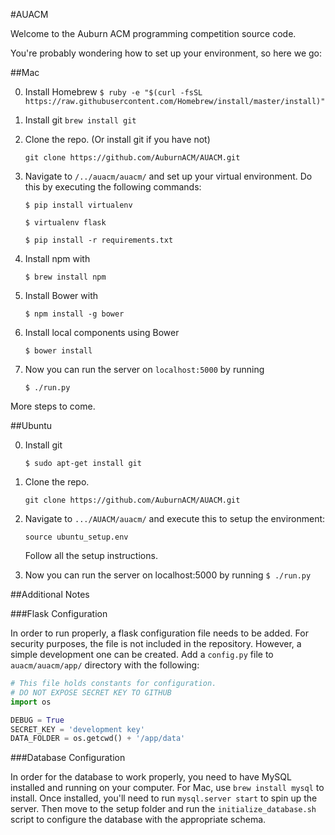 #AUACM

Welcome to the Auburn ACM programming competition source code.

You're probably wondering how to set up your environment, so here we go:

##Mac

0. Install Homebrew 
    ``$ ruby -e "$(curl -fsSL https://raw.githubusercontent.com/Homebrew/install/master/install)" ``

1. Install git
    ``brew install git ``

2. Clone the repo. (Or install git if you have not)

    ``git clone https://github.com/AuburnACM/AUACM.git ``

3. Navigate to ``/../auacm/auacm/`` and set up your virtual environment.
Do this by executing the following commands: 

    ``$ pip install virtualenv``
  
    ``$ virtualenv flask``
    
    ``$ pip install -r requirements.txt``

4. Install npm with

    ``$ brew install npm``
    
5. Install Bower with

    ``$ npm install -g bower``
    
6. Install local components using Bower

    ``$ bower install`` 

7. Now you can run the server on ``localhost:5000`` by running

    ``$ ./run.py``
    
More steps to come.

##Ubuntu

0. Install git
    
    ``$ sudo apt-get install git ``

1. Clone the repo.

    ``git clone https://github.com/AuburnACM/AUACM.git ``

2. Navigate to ``.../AUACM/auacm/`` and execute this to setup the environment:
    
    ``source ubuntu_setup.env``
    
    Follow all the setup instructions.

3. Now you can run the server on localhost:5000 by running
    ``$ ./run.py``

##Additional Notes

###Flask Configuration

In order to run properly, a flask configuration file needs to be added. For
security purposes, the file is not included in the repository. However, a simple
development one can be created. Add a ``config.py`` file to
``auacm/auacm/app/`` directory with the following:

```python
# This file holds constants for configuration.
# DO NOT EXPOSE SECRET KEY TO GITHUB
import os

DEBUG = True
SECRET_KEY = 'development key'
DATA_FOLDER = os.getcwd() + '/app/data'
```

###Database Configuration

In order for the database to work properly, you need to have MySQL installed
and running on your computer. For Mac, use ``brew install mysql`` to install.
Once installed, you'll need to run ``mysql.server start`` to spin up the server.
Then move to the setup folder and run the ``initialize_database.sh`` script
to configure the database with the appropriate schema.